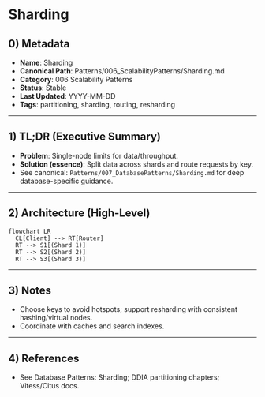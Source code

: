 # Sharding

## 0) Metadata
- **Name**: Sharding
- **Canonical Path**: Patterns/006_ScalabilityPatterns/Sharding.md
- **Category**: 006 Scalability Patterns
- **Status**: Stable
- **Last Updated**: YYYY-MM-DD
- **Tags**: partitioning, sharding, routing, resharding

---

## 1) TL;DR (Executive Summary)
- **Problem**: Single-node limits for data/throughput.
- **Solution (essence)**: Split data across shards and route requests by key.
- See canonical: `Patterns/007_DatabasePatterns/Sharding.md` for deep database-specific guidance.

---

## 2) Architecture (High-Level)
```mermaid
flowchart LR
  CL[Client] --> RT[Router]
  RT --> S1[(Shard 1)]
  RT --> S2[(Shard 2)]
  RT --> S3[(Shard 3)]
```

---

## 3) Notes
- Choose keys to avoid hotspots; support resharding with consistent hashing/virtual nodes.
- Coordinate with caches and search indexes.

---

## 4) References
- See Database Patterns: Sharding; DDIA partitioning chapters; Vitess/Citus docs.
